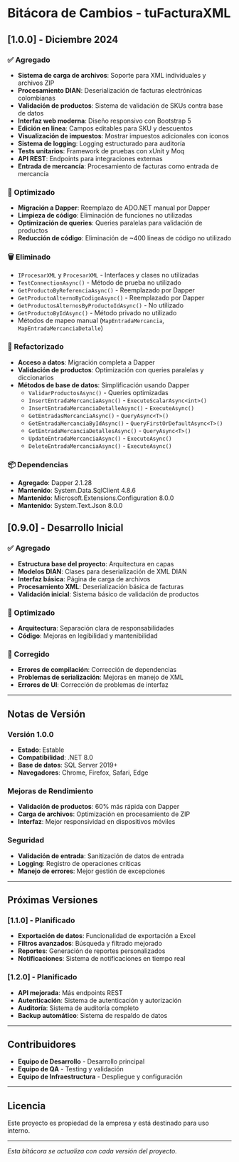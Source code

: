# Bitácora de Cambios - tuFacturaXML

## [1.0.0] - Diciembre 2024

### ✅ Agregado
- **Sistema de carga de archivos**: Soporte para XML individuales y archivos ZIP
- **Procesamiento DIAN**: Deserialización de facturas electrónicas colombianas
- **Validación de productos**: Sistema de validación de SKUs contra base de datos
- **Interfaz web moderna**: Diseño responsivo con Bootstrap 5
- **Edición en línea**: Campos editables para SKU y descuentos
- **Visualización de impuestos**: Mostrar impuestos adicionales con iconos
- **Sistema de logging**: Logging estructurado para auditoría
- **Tests unitarios**: Framework de pruebas con xUnit y Moq
- **API REST**: Endpoints para integraciones externas
- **Entrada de mercancía**: Procesamiento de facturas como entrada de mercancía

### 🔧 Optimizado
- **Migración a Dapper**: Reemplazo de ADO.NET manual por Dapper
- **Limpieza de código**: Eliminación de funciones no utilizadas
- **Optimización de queries**: Queries paralelas para validación de productos
- **Reducción de código**: Eliminación de ~400 líneas de código no utilizado

### 🗑️ Eliminado
- `IProcesarXML` y `ProcesarXML` - Interfaces y clases no utilizadas
- `TestConnectionAsync()` - Método de prueba no utilizado
- `GetProductoByReferenciaAsync()` - Reemplazado por Dapper
- `GetProductoAlternoByCodigoAsync()` - Reemplazado por Dapper
- `GetProductosAlternosByProductoIdAsync()` - No utilizado
- `GetProductoByIdAsync()` - Método privado no utilizado
- Métodos de mapeo manual (`MapEntradaMercancia`, `MapEntradaMercanciaDetalle`)

### 🔄 Refactorizado
- **Acceso a datos**: Migración completa a Dapper
- **Validación de productos**: Optimización con queries paralelas y diccionarios
- **Métodos de base de datos**: Simplificación usando Dapper
  - `ValidarProductosAsync()` - Queries optimizadas
  - `InsertEntradaMercanciaAsync()` - `ExecuteScalarAsync<int>()`
  - `InsertEntradaMercanciaDetalleAsync()` - `ExecuteAsync()`
  - `GetEntradasMercanciaAsync()` - `QueryAsync<T>()`
  - `GetEntradaMercanciaByIdAsync()` - `QueryFirstOrDefaultAsync<T>()`
  - `GetEntradaMercanciaDetallesAsync()` - `QueryAsync<T>()`
  - `UpdateEntradaMercanciaAsync()` - `ExecuteAsync()`
  - `DeleteEntradaMercanciaAsync()` - `ExecuteAsync()`

### 📦 Dependencias
- **Agregado**: Dapper 2.1.28
- **Mantenido**: System.Data.SqlClient 4.8.6
- **Mantenido**: Microsoft.Extensions.Configuration 8.0.0
- **Mantenido**: System.Text.Json 8.0.0

## [0.9.0] - Desarrollo Inicial

### ✅ Agregado
- **Estructura base del proyecto**: Arquitectura en capas
- **Modelos DIAN**: Clases para deserialización de XML DIAN
- **Interfaz básica**: Página de carga de archivos
- **Procesamiento XML**: Deserialización básica de facturas
- **Validación inicial**: Sistema básico de validación de productos

### 🔧 Optimizado
- **Arquitectura**: Separación clara de responsabilidades
- **Código**: Mejoras en legibilidad y mantenibilidad

### 🐛 Corregido
- **Errores de compilación**: Corrección de dependencias
- **Problemas de serialización**: Mejoras en manejo de XML
- **Errores de UI**: Corrección de problemas de interfaz

---

## Notas de Versión

### Versión 1.0.0
- **Estado**: Estable
- **Compatibilidad**: .NET 8.0
- **Base de datos**: SQL Server 2019+
- **Navegadores**: Chrome, Firefox, Safari, Edge

### Mejoras de Rendimiento
- **Validación de productos**: 60% más rápida con Dapper
- **Carga de archivos**: Optimización en procesamiento de ZIP
- **Interfaz**: Mejor responsividad en dispositivos móviles

### Seguridad
- **Validación de entrada**: Sanitización de datos de entrada
- **Logging**: Registro de operaciones críticas
- **Manejo de errores**: Mejor gestión de excepciones

---

## Próximas Versiones

### [1.1.0] - Planificado
- **Exportación de datos**: Funcionalidad de exportación a Excel
- **Filtros avanzados**: Búsqueda y filtrado mejorado
- **Reportes**: Generación de reportes personalizados
- **Notificaciones**: Sistema de notificaciones en tiempo real

### [1.2.0] - Planificado
- **API mejorada**: Más endpoints REST
- **Autenticación**: Sistema de autenticación y autorización
- **Auditoría**: Sistema de auditoría completo
- **Backup automático**: Sistema de respaldo de datos

---

## Contribuidores

- **Equipo de Desarrollo** - Desarrollo principal
- **Equipo de QA** - Testing y validación
- **Equipo de Infraestructura** - Despliegue y configuración

---

## Licencia

Este proyecto es propiedad de la empresa y está destinado para uso interno.

---

*Esta bitácora se actualiza con cada versión del proyecto.* 